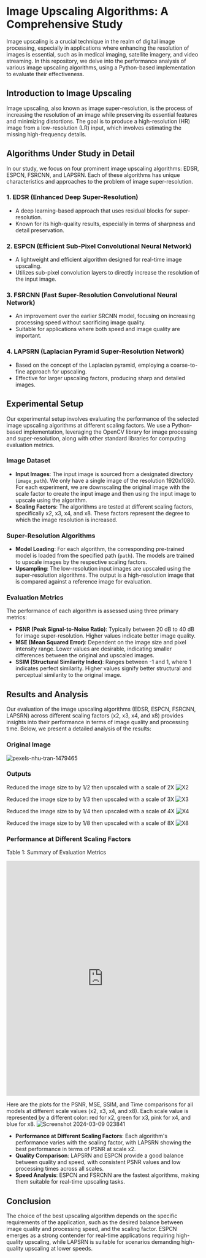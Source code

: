 # Image Upscaling Algorithms: A Comprehensive Study

Image upscaling is a crucial technique in the realm of digital image processing, especially in applications where enhancing the resolution of images is essential, such as in medical imaging, satellite imagery, and video streaming. In this repository, we delve into the performance analysis of various image upscaling algorithms, using a Python-based implementation to evaluate their effectiveness.

## Introduction to Image Upscaling

Image upscaling, also known as image super-resolution, is the process of increasing the resolution of an image while preserving its essential features and minimizing distortions. The goal is to produce a high-resolution (HR) image from a low-resolution (LR) input, which involves estimating the missing high-frequency details.

## Algorithms Under Study in Detail

In our study, we focus on four prominent image upscaling algorithms: EDSR, ESPCN, FSRCNN, and LAPSRN. Each of these algorithms has unique characteristics and approaches to the problem of image super-resolution.

### 1. EDSR (Enhanced Deep Super-Resolution)
- A deep learning-based approach that uses residual blocks for super-resolution.
- Known for its high-quality results, especially in terms of sharpness and detail preservation.

### 2. ESPCN (Efficient Sub-Pixel Convolutional Neural Network)
- A lightweight and efficient algorithm designed for real-time image upscaling.
- Utilizes sub-pixel convolution layers to directly increase the resolution of the input image.

### 3. FSRCNN (Fast Super-Resolution Convolutional Neural Network)
- An improvement over the earlier SRCNN model, focusing on increasing processing speed without sacrificing image quality.
- Suitable for applications where both speed and image quality are important.

### 4. LAPSRN (Laplacian Pyramid Super-Resolution Network)
- Based on the concept of the Laplacian pyramid, employing a coarse-to-fine approach for upscaling.
- Effective for larger upscaling factors, producing sharp and detailed images.

## Experimental Setup

Our experimental setup involves evaluating the performance of the selected image upscaling algorithms at different scaling factors. We use a Python-based implementation, leveraging the OpenCV library for image processing and super-resolution, along with other standard libraries for computing evaluation metrics.

### Image Dataset

- **Input Images**: The input image is sourced from a designated directory (`image_path`). We only have a single image of the resolution 1920x1080. For each experiment, we are downscaling the original image with the scale factor to create the input image and then using the input image to upscale using the algorithm.
- **Scaling Factors**: The algorithms are tested at different scaling factors, specifically x2, x3, x4, and x8. These factors represent the degree to which the image resolution is increased.

### Super-Resolution Algorithms

- **Model Loading**: For each algorithm, the corresponding pre-trained model is loaded from the specified path (`path`). The models are trained to upscale images by the respective scaling factors.
- **Upsampling**: The low-resolution input images are upscaled using the super-resolution algorithms. The output is a high-resolution image that is compared against a reference image for evaluation.

### Evaluation Metrics

The performance of each algorithm is assessed using three primary metrics:

- **PSNR (Peak Signal-to-Noise Ratio)**: Typically between 20 dB to 40 dB for image super-resolution. Higher values indicate better image quality.
- **MSE (Mean Squared Error)**: Dependent on the image size and pixel intensity range. Lower values are desirable, indicating smaller differences between the original and upscaled images.
- **SSIM (Structural Similarity Index)**: Ranges between -1 and 1, where 1 indicates perfect similarity. Higher values signify better structural and perceptual similarity to the original image.

## Results and Analysis

Our evaluation of the image upscaling algorithms (EDSR, ESPCN, FSRCNN, LAPSRN) across different scaling factors (x2, x3, x4, and x8) provides insights into their performance in terms of image quality and processing time. Below, we present a detailed analysis of the results:

### Original Image
![pexels-nhu-tran-1479465](https://github.com/SachinSamuel01/image_upscale_python/assets/121634881/8c32e96e-602c-4609-b7a2-d2b6ec904d4e)

### Outputs
Reduced the image size to by 1/2 then upscaled with a scale of 2X
![X2](https://github.com/SachinSamuel01/image_upscale_python/assets/121634881/20136e8e-dbaa-4b0e-b10c-57babba16e4f)

Reduced the image size to by 1/3 then upscaled with a scale of 3X
![X3](https://github.com/SachinSamuel01/image_upscale_python/assets/121634881/9dd38eb7-d76a-4569-a589-b321e5b3d38c)

Reduced the image size to by 1/4 then upscaled with a scale of 4X
![X4](https://github.com/SachinSamuel01/image_upscale_python/assets/121634881/d8b63e58-0032-4915-92af-05c36f438145)

Reduced the image size to by 1/8 then upscaled with a scale of 8X
![X8](https://github.com/SachinSamuel01/image_upscale_python/assets/121634881/718ae3e9-0fb3-4e03-af15-2cb3c59c9bad)

### Performance at Different Scaling Factors
Table 1: Summary of Evaluation Metrics
<iframe src='https://sheetsu.com/tables/ae587e266c' allowfullscreen height='612' width='100%' frameBorder='0'></iframe>

Here are the plots for the PSNR, MSE, SSIM, and Time comparisons for all models at different scale values (x2, x3, x4, and x8). Each scale value is represented by a different color: red for x2, green for x3, pink for x4, and blue for x8.
![Screenshot 2024-03-09 023841](https://github.com/SachinSamuel01/image_upscale_python/assets/121634881/b0572114-82a4-4902-85bc-8fddd0873fcc)


- **Performance at Different Scaling Factors**: Each algorithm's performance varies with the scaling factor, with LAPSRN showing the best performance in terms of PSNR at scale x2.
- **Quality Comparison**: LAPSRN and ESPCN provide a good balance between quality and speed, with consistent PSNR values and low processing times across all scales.
- **Speed Analysis**: ESPCN and FSRCNN are the fastest algorithms, making them suitable for real-time upscaling tasks.

## Conclusion

The choice of the best upscaling algorithm depends on the specific requirements of the application, such as the desired balance between image quality and processing speed, and the scaling factor. ESPCN emerges as a strong contender for real-time applications requiring high-quality upscaling, while LAPSRN is suitable for scenarios demanding high-quality upscaling at lower speeds.
